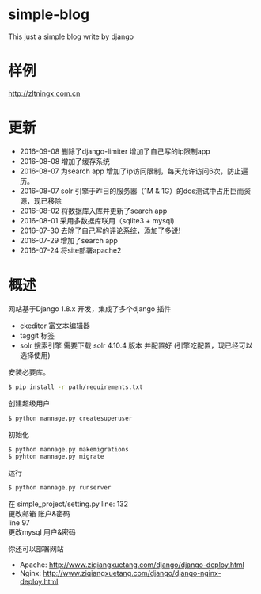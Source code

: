 # simple-blog
This just a simple blog write by django

# 样例

http://zltningx.com.cn

# 更新
  - 2016-09-08 删除了django-limiter 增加了自己写的ip限制app
  - 2016-08-08 增加了缓存系统
  - 2016-08-07 为search app 增加了ip访问限制，每天允许访问6次，防止遍历。
  - 2016-08-07 solr 引擎于昨日的服务器（1M & 1G）的dos测试中占用巨而资源，现已移除
  - 2016-08-02 将数据库入库并更新了search app
  - 2016-08-01 采用多数据库联用（sqlite3 + mysql)
  - 2016-07-30 去除了自己写的评论系统，添加了多说!
  - 2016-07-29 增加了search app
  - 2016-07-24 将site部署apache2

# 概述

网站基于Django 1.8.x 开发，集成了多个django 插件
  - ckeditor 富文本编辑器
  - taggit 标签
  - solr 搜索引擎 需要下载 solr 4.10.4 版本 并配置好 (引擎吃配置，现已经可以选择使用)

安装必要库。
```sh
$ pip install -r path/requirements.txt  
```
创建超级用户
```sh
$ python mannage.py createsuperuser
```
初始化
```sh
$ python mannage.py makemigrations
$ pyhton mannage.py migrate
```
运行
```sh
$ python mannage.py runserver
```

在 simple_project/setting.py
line: 132  
更改邮箱 账户&密码  
line 97  
更改mysql 用户&密码  

你还可以部署网站
 - Apache:  http://www.ziqiangxuetang.com/django/django-deploy.html
 - Nginx:   http://www.ziqiangxuetang.com/django/django-nginx-deploy.html
